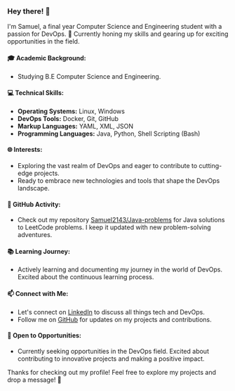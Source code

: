 ### Hey there! 👋

I'm Samuel, a final year Computer Science and Engineering student with a passion for DevOps. 🚀 Currently honing my skills and gearing up for exciting opportunities in the field.

#### 🎓 Academic Background:
- Studying B.E Computer Science and Engineering.

#### 💻 Technical Skills:
- **Operating Systems:** Linux, Windows
- **DevOps Tools:** Docker, Git, GitHub
- **Markup Languages:** YAML, XML, JSON
- **Programming Languages:** Java, Python, Shell Scripting (Bash)

#### 🌐 Interests:
- Exploring the vast realm of DevOps and eager to contribute to cutting-edge projects.
- Ready to embrace new technologies and tools that shape the DevOps landscape.

#### 🚀 GitHub Activity:
- Check out my repository [Samuel2143/Java-problems](https://github.com/Samuel2143/Java-problems) for Java solutions to LeetCode problems. I keep it updated with new problem-solving adventures.

#### 📚 Learning Journey:
- Actively learning and documenting my journey in the world of DevOps. Excited about the continuous learning process.

#### 📫 Connect with Me:
- Let's connect on [LinkedIn](https://www.linkedin.com/in/samuel-i-a30978239/) to discuss all things tech and DevOps.
- Follow me on [GitHub](https://github.com/Samuel2143) for updates on my projects and contributions.

#### 🌱 Open to Opportunities:
- Currently seeking opportunities in the DevOps field. Excited about contributing to innovative projects and making a positive impact.

Thanks for checking out my profile! Feel free to explore my projects and drop a message! 🌟
